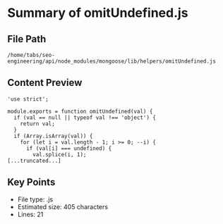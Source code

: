 # Summary of omitUndefined.js
  
## File Path
`/home/tabs/seo-engineering/api/node_modules/mongoose/lib/helpers/omitUndefined.js`

## Content Preview
```
'use strict';

module.exports = function omitUndefined(val) {
  if (val == null || typeof val !== 'object') {
    return val;
  }
  if (Array.isArray(val)) {
    for (let i = val.length - 1; i >= 0; --i) {
      if (val[i] === undefined) {
        val.splice(i, 1);
[...truncated...]
```

## Key Points
- File type: .js
- Estimated size: 405 characters
- Lines: 21
